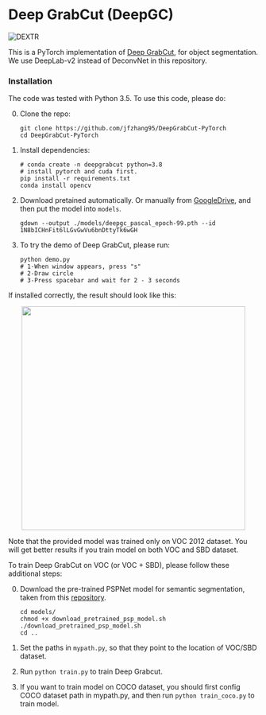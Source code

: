 # Deep GrabCut (DeepGC)

![DEXTR](doc/deepgc.png)

This is a PyTorch implementation of [Deep GrabCut](https://arxiv.org/pdf/1707.00243), for object segmentation. We use DeepLab-v2 instead of DeconvNet in this repository.

### Installation
The code was tested with Python 3.5. To use this code, please do:

0. Clone the repo:
    ```Shell
    git clone https://github.com/jfzhang95/DeepGrabCut-PyTorch
    cd DeepGrabCut-PyTorch
    ```
 
1. Install dependencies:
    ```Shell
    # conda create -n deepgrabcut python=3.8
    # install pytorch and cuda first.
    pip install -r requirements.txt
    conda install opencv
    ```
  
2. Download pretained automatically. Or manually from [GoogleDrive](https://drive.google.com/open?id=1N8bICHnFit6lLGvGwVu6bnDttyTk6wGH), and then put the model into `models`. 
    ```Shell
    gdown --output ./models/deepgc_pascal_epoch-99.pth --id 1N8bICHnFit6lLGvGwVu6bnDttyTk6wGH
    ```

3. To try the demo of Deep GrabCut, please run:
    ```Shell
    python demo.py
    # 1-When window appears, press "s"
    # 2-Draw circle
    # 3-Press spacebar and wait for 2 - 3 seconds
    ```

If installed correctly, the result should look like this:
<p align="center"><img src="doc/demo.gif" align="center" width=450 height=auto/></p>
Note that the provided model was trained only on VOC 2012 dataset. You will get better results if you train model on both VOC and SBD dataset.

To train Deep GrabCut on VOC (or VOC + SBD), please follow these additional steps:

0. Download the pre-trained PSPNet model for semantic segmentation, taken from this [repository](https://github.com/isht7/pytorch-deeplab-resnet).
    ```Shell
    cd models/
    chmod +x download_pretrained_psp_model.sh
    ./download_pretrained_psp_model.sh
    cd ..
    ```
1. Set the paths in ```mypath.py```, so that they point to the location of VOC/SBD dataset.

2. Run ```python train.py``` to train Deep Grabcut.

3. If you want to train model on COCO dataset, you should first config COCO dataset path in mypath.py, and then run
```python train_coco.py``` to train model.
